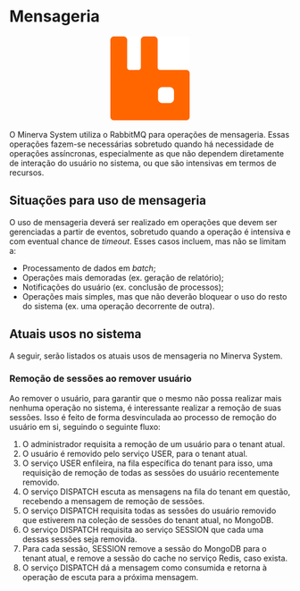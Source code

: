 # Mensageria

<center>
<img src="./rabbitmq-logo.png" alt="RabbitMQ" height="150"/>
</center>

O Minerva System utiliza o RabbitMQ para operações de mensageria. Essas
operações fazem-se necessárias sobretudo quando há necessidade de operações
assíncronas, especialmente as que não dependem diretamente de interação do
usuário no sistema, ou que são intensivas em termos de recursos.

## Situações para uso de mensageria

O uso de mensageria deverá ser realizado em operações que devem ser gerenciadas
a partir de eventos, sobretudo quando a operação é intensiva e com eventual
chance de _timeout_. Esses casos incluem, mas não se limitam a:

- Processamento de dados em _batch_;
- Operações mais demoradas (ex. geração de relatório);
- Notificações do usuário (ex. conclusão de processos);
- Operações mais simples, mas que não deverão bloquear o uso do resto
  do sistema (ex. uma operação decorrente de outra).

## Atuais usos no sistema

A seguir, serão listados os atuais usos de mensageria no Minerva System.

### Remoção de sessões ao remover usuário

Ao remover o usuário, para garantir que o mesmo não possa realizar mais nenhuma
operação no sistema, é interessante realizar a remoção de suas sessões. Isso
é feito de forma desvinculada ao processo de remoção do usuário em si, seguindo
o seguinte fluxo:

1. O administrador requisita a remoção de um usuário para o tenant atual.
2. O usuário é removido pelo serviço USER, para o tenant atual.
3. O serviço USER enfileira, na fila específica do tenant para isso, uma
   requisição de remoção de todas as sessões do usuário recentemente removido.
4. O serviço DISPATCH escuta as mensagens na fila do tenant em questão, recebendo
   a mensagem de remoção de sessões.
5. O serviço DISPATCH requisita todas as sessões do usuário removido que estiverem
   na coleção de sessões do tenant atual, no MongoDB.
6. O serviço DISPATCH requisita ao serviço SESSION que cada uma dessas sessões
   seja removida.
7. Para cada sessão, SESSION remove a sessão do MongoDB para o tenant atual, e
   remove a sessão do cache no serviço Redis, caso exista.
8. O serviço DISPATCH dá a mensagem como consumida e retorna à operação de
   escuta para a próxima mensagem.

